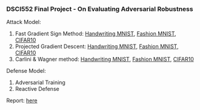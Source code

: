 ### DSCI552 Final Project - On Evaluating Adversarial Robustness


Attack Model:
  1. Fast Gradient Sign Method: [Handwriting MNIST](https://github.com/juliachenc/DSCI552/blob/main/Attack%20-%20FGSM%20results%20on%20Handwrt%20MNIST.ipynb), [Fashion MNIST](https://github.com/juliachenc/DSCI552/blob/main/Attack%20-%20FGSM%20results%20on%20Fashion%20MNIST.ipynb), [CIFAR10](https://github.com/juliachenc/DSCI552/blob/main/Attack%20-%20FGSM%20results%20on%20cifar10.ipynb)
  2. Projected Gradient Descent: [Handwriting MNIST](https://github.com/juliachenc/DSCI552/blob/main/Attack%20-%20PGD%20results%20on%20Handwrt%20MNIST.ipynb), [Fashion MNIST](https://github.com/juliachenc/DSCI552/blob/main/Attack%20-%20PGD%20results%20on%20Fashion%20MNIST.ipynb), [CIFAR10](https://github.com/juliachenc/DSCI552/blob/main/Attack%20-%20PGD%20results%20on%20cifar10.ipynb)
  3. Carlini & Wagner method: [Handwriting MNIST](https://github.com/juliachenc/DSCI552/blob/main/Attack%20-%20CW%20results%20on%20Handwrt%20MNIST.ipynb), [Fashion MNIST](https://github.com/juliachenc/DSCI552/blob/main/Attack%20-%20CW%20results%20on%20Fashion%20MNIST.ipynb), [CIFAR10](https://github.com/juliachenc/DSCI552/blob/main/Attack%20-%20CW%20results%20on%20cifar10.ipynb)

Defense Model:
  1. Adversarial Training
  2. Reactive Defense 

Report: [here](https://github.com/juliachenc/DSCI552/blob/main/DSCI552_Project.pdf)
